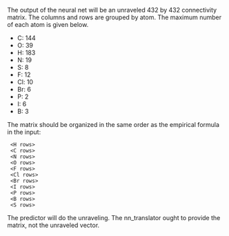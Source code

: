 The output of the neural net will be an unraveled 432 by 432 connectivity
matrix. The columns and rows are grouped by atom. The maximum number of each
atom is given below.

* C: 144
* O: 39
* H: 183
* N: 19
* S: 8
* F: 12
* Cl: 10
* Br: 6
* P: 2
* I: 6
* B: 3

The matrix should be organized in the same order as the empirical formula in
the input:
```
 <H rows>
 <C rows>
 <N rows>
 <O rows>
 <F rows>
 <Cl rows>
 <Br rows>
 <I rows>
 <P rows>
 <B rows>
 <S rows>
````

The predictor will do the unraveling. The nn_translator ought to provide the
matrix, not the unraveled vector.
